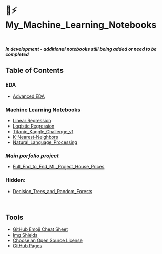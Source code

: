 # 🤖⚡ My_Machine_Learning_Notebooks
<br />

***In development - additional notebooks still being added or need to be completed***


## Table of Contents 

### EDA

* [Advanced EDA](https://github.com/kevinprinsloo/My_Machine_Learning_Notebooks/tree/master/Advanced%20_EDA)

### Machine Learning Notebooks

* [Linear Regression](https://github.com/kevinprinsloo/My_Machine_Learning_Notebooks/tree/master/Linear_Regression)
* [Logistic Regression](https://github.com/kevinprinsloo/My_Machine_Learning_Notebooks/tree/master/Logistic_Regression)
* [Titanic_Kaggle_Challenge_v1](https://github.com/kevinprinsloo/My_Machine_Learning_Notebooks/tree/master/Titanic_Kaggle_Challenge_v1)
* [K-Nearest-Neighbors](https://github.com/kevinprinsloo/My_Machine_Learning_Notebooks/tree/master/K-Nearest-Neighbors)
* [Natural_Language_Processing](https://github.com/kevinprinsloo/My_Machine_Learning_Notebooks/tree/master/Natural_Language_Processing)

### ***Main porfolio project***
* [Full_End_to_End_ML_Project_House_Prices](https://github.com/kevinprinsloo/My_Machine_Learning_Notebooks/tree/master/Full_End_to_End_ML_Project_House_Prices)

### Hidden:
* [Decision_Trees_and_Random_Forests](https://github.com/kevinprinsloo/My_Machine_Learning_Notebooks/tree/master/Decision_Trees_and_Random_Forests)

<br />

## Tools
* [GitHub Emoji Cheat Sheet](https://www.webpagefx.com/tools/emoji-cheat-sheet)
* [Img Shields](https://shields.io)
* [Choose an Open Source License](https://choosealicense.com)
* [GitHub Pages](https://pages.github.com)



<!-- MARKDOWN LINKS & IMAGES -->
<!-- https://www.markdownguide.org/basic-syntax/#reference-style-links -->
[contributors-shield]: https://img.shields.io/github/forks/kevinprinsloo/My_Machine_Learning_Notebooks.svg?style=for-the-badge
[contributors-url]: https://github.com/kevinprinsloo/My_Machine_Learning_Notebooks/graphs/contributors
[forks-shield]: https://img.shields.io/github/forks/kevinprinsloo/My_Machine_Learning_Notebooks.svg?style=for-the-badge
[forks-url]: https://github.com/kevinprinsloo/My_Machine_Learning_Notebooks/network/members
[stars-shield]: https://img.shields.io/github/stars/kevinprinsloo/My_Machine_Learning_Notebooks.svg?style=for-the-badge
[stars-url]: https://github.com/kevinprinsloo/My_Machine_Learning_Notebooks/stargazers
[issues-shield]: https://img.shields.io/github/issues/kevinprinsloo/My_Machine_Learning_Notebooks.svg?style=for-the-badge
[issues-url]: https://github.com/kevinprinsloo/My_Machine_Learning_Notebooks/issues
[license-shield]: https://img.shields.io/github/license/CognitiveNeuroLab/Index_overview_CNL.svg?style=for-the-badge
[license-url]: https://github.com/CognitiveNeuroLab/Index_overview_CNL/blob/master/LICENSE.txt
[linkedin-shield]: https://img.shields.io/badge/-LinkedIn-black.svg?style=for-the-badge&logo=linkedin&colorB=555
[linkedin-url]: https://www.linkedin.com/in/kevin-prinsloo-phd-ba251823/
[product-screenshot]: images/screenshot.png
